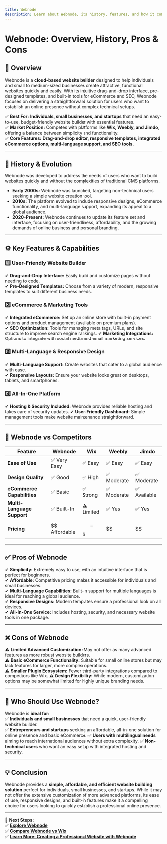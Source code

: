 ```yaml
---
title: Webnode
description: Learn about Webnode, its history, features, and how it compares to other website builders.
---
```


# **Webnode: Overview, History, Pros & Cons**

## **📌 Overview**  
Webnode is a **cloud-based website builder** designed to help individuals and small to medium-sized businesses create attractive, functional websites quickly and easily. With its intuitive drag-and-drop interface, pre-designed templates, and built-in tools for eCommerce and SEO, Webnode focuses on delivering a straightforward solution for users who want to establish an online presence without complex technical setups.

✅ **Best For:** **Individuals, small businesses, and startups** that need an easy-to-use, budget-friendly website builder with essential features.  
✅ **Market Position:** Competes with platforms like **Wix, Weebly, and Jimdo**, offering a balance between simplicity and functionality.  
✅ **Core Features:** **Drag-and-drop editor, responsive templates, integrated eCommerce options, multi-language support, and SEO tools.**

---

## **📜 History & Evolution**  
Webnode was developed to address the needs of users who want to build websites quickly and without the complexities of traditional CMS platforms.

- **Early 2000s:** Webnode was launched, targeting non-technical users seeking a simple website creation tool.
- **2010s:** The platform evolved to include responsive designs, eCommerce functionality, and multi-language support, expanding its appeal to a global audience.
- **2020-Present:** Webnode continues to update its feature set and interface, focusing on user-friendliness, affordability, and the growing demands of online business and personal branding.

---

## **⚙️ Key Features & Capabilities**

### **1️⃣ User-Friendly Website Builder**
✔ **Drag-and-Drop Interface:** Easily build and customize pages without needing to code.  
✔ **Pre-Designed Templates:** Choose from a variety of modern, responsive templates to suit different business needs.

### **2️⃣ eCommerce & Marketing Tools**
✔ **Integrated eCommerce:** Set up an online store with built-in payment options and product management (available on premium plans).  
✔ **SEO Optimization:** Tools for managing meta tags, URLs, and site structure to improve search engine rankings.
✔ **Marketing Integrations:** Options to integrate with social media and email marketing services.

### **3️⃣ Multi-Language & Responsive Design**
✔ **Multi-Language Support:** Create websites that cater to a global audience with ease.  
✔ **Responsive Layouts:** Ensure your website looks great on desktops, tablets, and smartphones.

### **4️⃣ All-In-One Platform**
✔ **Hosting & Security Included:** Webnode provides reliable hosting and takes care of security updates.
✔ **User-Friendly Dashboard:** Simple management tools make website maintenance straightforward.

---

## **🔄 Webnode vs Competitors**

| Feature                   | Webnode         | Wix             | Weebly          | Jimdo           |
|---------------------------|-----------------|-----------------|-----------------|-----------------|
| **Ease of Use**           | ✅ Very Easy    | ✅ Easy         | ✅ Easy         | ✅ Easy         |
| **Design Quality**        | ✅ Good         | ✅ High         | ✅ Moderate     | ✅ Moderate     |
| **eCommerce Capabilities**| ✅ Basic        | ✅ Strong       | ✅ Moderate     | ✅ Available    |
| **Multi-Language Support**| ✅ Built-In     | ⚠ Limited      | ✅ Yes          | ✅ Yes          |
| **Pricing**               | $$ Affordable   | $$-$$$         | $$              | $$              |

---

## **✅ Pros of Webnode**  
✔ **Simplicity:** Extremely easy to use, with an intuitive interface that is perfect for beginners.  
✔ **Affordable:** Competitive pricing makes it accessible for individuals and small businesses.  
✔ **Multi-Language Capabilities:** Built-in support for multiple languages is ideal for reaching a global audience.  
✔ **Responsive Designs:** Modern templates ensure a professional look on all devices.  
✔ **All-In-One Service:** Includes hosting, security, and necessary website tools in one package.

---

## **❌ Cons of Webnode**  
⚠ **Limited Advanced Customization:** May not offer as many advanced features as more robust website builders.  
⚠ **Basic eCommerce Functionality:** Suitable for small online stores but may lack features for larger, more complex operations.  
⚠ **Smaller Plugin Ecosystem:** Fewer third-party integrations compared to competitors like Wix.
⚠ **Design Flexibility:** While modern, customization options may be somewhat limited for highly unique branding needs.

---

## **🎯 Who Should Use Webnode?**  
Webnode is **ideal for:**  
✅ **Individuals and small businesses** that need a quick, user-friendly website builder.  
✅ **Entrepreneurs and startups** seeking an affordable, all-in-one solution for online presence and basic eCommerce.
✅ **Users with multilingual needs** aiming to reach international audiences without extra complexity.
✅ **Non-technical users** who want an easy setup with integrated hosting and security.

---

## **💡 Conclusion**  
Webnode provides a **simple, affordable, and efficient website building solution** perfect for individuals, small businesses, and startups. While it may not offer the extensive customization of more advanced platforms, its ease of use, responsive designs, and built-in features make it a compelling choice for users looking to quickly establish a professional online presence.

---

🚀 **Next Steps:**  
✅ **[Explore Webnode](https://www.webnode.com/)**  
✅ **[Compare Webnode vs Wix](#)**  
✅ **[Learn More: Creating a Professional Website with Webnode](#)**
